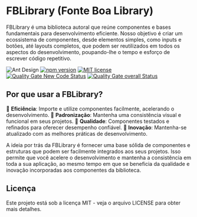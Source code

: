 # FBLibrary (Fonte Boa Library)

FBLibrary é uma biblioteca autoral que reúne componentes e bases fundamentais para desenvolvimento eficiente. Nosso objetivo é criar um ecossistema de componentes, desde elementos simples, como inputs e botões, até layouts completos, que podem ser reutilizados em todos os aspectos do desenvolvimento, poupando-lhe o tempo e esforço de escrever código repetitivo.

![Ant Design](https://camo.githubusercontent.com/200800486bf56a3f00be17fd8b81711349ee51cebf9c6e7ff2f67aac3ceb4e62/68747470733a2f2f62616467656e2e6e65742f62616467652f69636f6e2f416e7425323044657369676e3f69636f6e3d68747470733a2f2f67772e616c697061796f626a656374732e636f6d2f7a6f732f616e7466696e63646e2f507034575067564442332f4b4470677667754d704766716148506a6963524b2e737667266c6162656c)
[![npm version](https://img.shields.io/npm/v/fblibrary-react)](https://www.npmjs.com/package/fblibrary-react)
[![MIT license](https://img.shields.io/badge/license-MIT-brightgreen.svg)](https://opensource.org/licenses/MIT)
[![Quality Gate New Code Status](https://sonarcloud.io/api/project_badges/measure?project=fonteeboa_FBLibrary&metric=alert_status)](https://sonarcloud.io/summary/new_code?id=fonteeboa_FBLibrary)
[![Quality Gate overall Status](https://sonarcloud.io/api/project_badges/measure?project=fonteeboa_FBLibrary&metric=alert_status)](https://sonarcloud.io/summary/overall?id=fonteeboa_FBLibrary)


## Por que usar a FBLibrary?

🔹 **Eficiência**: Importe e utilize componentes facilmente, acelerando o desenvolvimento.
🔹 **Padronização**: Mantenha uma consistência visual e funcional em seus projetos.
🔹 **Qualidade**: Componentes testados e refinados para oferecer desempenho confiável.
🔹 **Inovação**: Mantenha-se atualizado com as melhores práticas de desenvolvimento.

A ideia por trás da FBLibrary é fornecer uma base sólida de componentes e estruturas que podem ser facilmente integrados aos seus projetos. Isso permite que você acelere o desenvolvimento e mantenha a consistência em toda a sua aplicação, ao mesmo tempo em que se beneficia da qualidade e inovação incorporadas aos componentes da biblioteca.

## Licença
Este projeto está sob a licença MIT - veja o arquivo LICENSE para obter mais detalhes.
